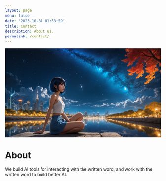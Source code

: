 ```yaml
---
layout: page
menu: false
date: '2023-10-31 01:53:59'
title: Contact
description: About us.
permalink: /contact/
---
```


<img class="img-rounded" src="/assets/img/uploads/Vi_dreaming_post.png" alt="EKO" width="640">

# About
We build AI tools for interacting with the written word, and work with the written word to build better AI.
